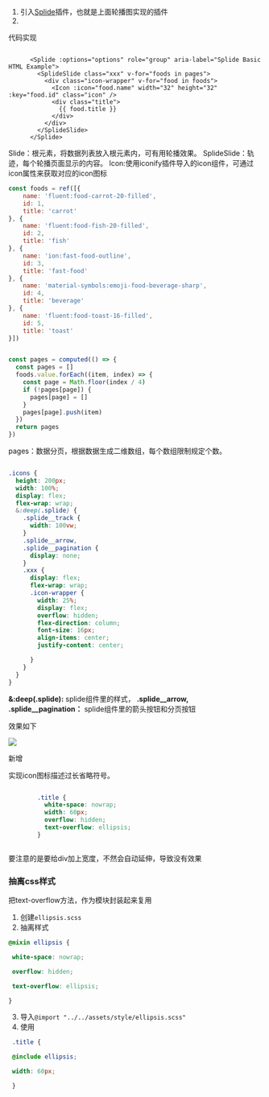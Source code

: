 1. 引入[Splide](https://splidejs.com/guides/getting-started/)插件，也就是上面轮播图实现的插件
2.

代码实现

```vue

      <Splide :options="options" role="group" aria-label="Splide Basic HTML Example">
        <SplideSlide class="xxx" v-for="foods in pages">
          <div class="icon-wrapper" v-for="food in foods">
            <Icon :icon="food.name" width="32" height="32" :key="food.id" class="icon" />
            <div class="title">
              {{ food.title }}
            </div>
          </div>
        </SplideSlide>
      </Splide>

```

Slide：根元素，将数据列表放入根元素内，可有用轮播效果。
SplideSlide：轨迹，每个轮播页面显示的内容。
Icon:使用iconify插件导入的icon组件，可通过icon属性来获取对应的icon图标

```js
const foods = ref([{
    name: 'fluent:food-carrot-20-filled',
    id: 1,
    title: 'carrot'
}, {
    name: 'fluent:food-fish-20-filled',
    id: 2,
    title: 'fish'
}, {
    name: 'ion:fast-food-outline',
    id: 3,
    title: 'fast-food'
}, {
    name: 'material-symbols:emoji-food-beverage-sharp',
    id: 4,
    title: 'beverage'
}, {
    name: 'fluent:food-toast-16-filled',
    id: 5,
    title: 'toast'
}])


const pages = computed(() => {
  const pages = []
  foods.value.forEach((item, index) => {
    const page = Math.floor(index / 4)
    if (!pages[page]) {
      pages[page] = []
    }
    pages[page].push(item)
  })
  return pages
})

```

pages：数据分页，根据数据生成二维数组，每个数组限制规定个数。


```scss

.icons {
  height: 200px;
  width: 100%;
  display: flex;
  flex-wrap: wrap;
  &:deep(.splide) {
    .splide__track {
      width: 100vw;
    }
    .splide__arrow,
    .splide__pagination {
      display: none;
    }
    .xxx {
      display: flex;
      flex-wrap: wrap;
      .icon-wrapper {
        width: 25%;
        display: flex;
        overflow: hidden;
        flex-direction: column;
        font-size: 16px;
        align-items: center;
        justify-content: center;

      }
    }
  }
}


```

**&:deep(.splide):** splide组件里的样式，
**.splide__arrow, .splide__pagination：**  splide组件里的箭头按钮和分页按钮


效果如下

![](https://cdn.jsdelivr.net/gh/Sumuyzzz/pictures/img/202207130223288.gif)


新增

实现icon图标描述过长省略符号。


```scss

        .title {
          white-space: nowrap;
          width: 60px;
          overflow: hidden;
          text-overflow: ellipsis;
        }



```

要注意的是要给div加上宽度，不然会自动延伸，导致没有效果

### 抽离css样式

把text-overflow方法，作为模块封装起来复用

1. 创建`ellipsis.scss`
2. 抽离样式
```scss
@mixin ellipsis {

 white-space: nowrap;

 overflow: hidden;

 text-overflow: ellipsis;

}
```
3. 导入`@import "../../assets/style/ellipsis.scss"`
4. 使用
```scss
 .title {

 @include ellipsis;

 width: 60px;

 }
 ```